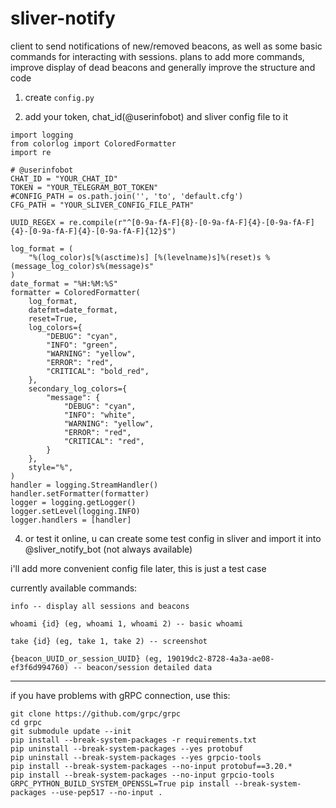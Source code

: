 # sliver-notify
client to send notifications of new/removed beacons, as well as some basic commands for interacting with sessions. plans to add more commands, improve display of dead beacons and generally improve the structure and code

1. create `config.py`

2. add your token, chat_id(@userinfobot) and sliver config file to it

```
import logging
from colorlog import ColoredFormatter
import re

# @userinfobot
CHAT_ID = "YOUR_CHAT_ID"
TOKEN = "YOUR_TELEGRAM_BOT_TOKEN"
#CONFIG_PATH = os.path.join('', 'to', 'default.cfg')
CFG_PATH = "YOUR_SLIVER_CONFIG_FILE_PATH"

UUID_REGEX = re.compile(r"^[0-9a-fA-F]{8}-[0-9a-fA-F]{4}-[0-9a-fA-F]{4}-[0-9a-fA-F]{4}-[0-9a-fA-F]{12}$")

log_format = (
    "%(log_color)s[%(asctime)s] [%(levelname)s]%(reset)s %(message_log_color)s%(message)s"
)
date_format = "%H:%M:%S"
formatter = ColoredFormatter(
    log_format,
    datefmt=date_format,
    reset=True,
    log_colors={
        "DEBUG": "cyan",
        "INFO": "green",
        "WARNING": "yellow",
        "ERROR": "red",
        "CRITICAL": "bold_red",
    },
    secondary_log_colors={
        "message": {
            "DEBUG": "cyan",
            "INFO": "white",
            "WARNING": "yellow",
            "ERROR": "red",
            "CRITICAL": "red",
        }
    },
    style="%",
)
handler = logging.StreamHandler()
handler.setFormatter(formatter)
logger = logging.getLogger()
logger.setLevel(logging.INFO)
logger.handlers = [handler]
```

4. or test it online, u can create some test config in sliver and import it into @sliver_notify_bot (not always available)

i'll add more convenient config file later, this is just a test case

currently available commands:   
```
info -- display all sessions and beacons
                                
whoami {id} (eg, whoami 1, whoami 2) -- basic whoami
                                
take {id} (eg, take 1, take 2) -- screenshot
                                
{beacon_UUID_or_session_UUID} (eg, 19019dc2-8728-4a3a-ae08-ef3f6d994760) -- beacon/session detailed data
```

---
if you have problems with gRPC connection, use this:
```
git clone https://github.com/grpc/grpc
cd grpc
git submodule update --init
pip install --break-system-packages -r requirements.txt
pip uninstall --break-system-packages --yes protobuf
pip uninstall --break-system-packages --yes grpcio-tools
pip install --break-system-packages --no-input protobuf==3.20.*
pip install --break-system-packages --no-input grpcio-tools
GRPC_PYTHON_BUILD_SYSTEM_OPENSSL=True pip install --break-system-packages --use-pep517 --no-input .
```
